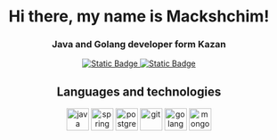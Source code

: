 <div id=header align=center>
  <h1>Hi there, my name is Mackshchim!</h1>
  <h3>Java and Golang developer form Kazan</h3>
</div>

<div id=contacts align=center>
  <a href=https://www.linkedin.com/in/mackshchim/> 
    <img alt="Static Badge" src="https://img.shields.io/badge/LinkedIn-%236495ED?style=for-the-badge&logo=LinkedIn">
  </a>
  <a href=[ssilka](https://t.me/mackshchim) >
    <img alt="Static Badge" src="https://img.shields.io/badge/Telegram-%236495ED?style=for-the-badge&logo=Telegram&logoColor=white"> 
  </a>
</div>

<div align=center>
  <h2>Languages and technologies</h2>
            <img src="https://cdn.jsdelivr.net/gh/devicons/devicon/icons/java/java-original.svg" 
              title=java width=40 height=40/>
            <img src="https://cdn.jsdelivr.net/gh/devicons/devicon/icons/spring/spring-original.svg" 
              title=spring width=40 height=40/>
            <img src="https://cdn.jsdelivr.net/gh/devicons/devicon/icons/postgresql/postgresql-original.svg" 
              title=postgresql width=40 height=40/>
            <img src="https://cdn.jsdelivr.net/gh/devicons/devicon/icons/git/git-original.svg" 
              title=git width=40 height=40/>
            <img src="https://cdn.jsdelivr.net/gh/devicons/devicon/icons/go/go-original-wordmark.svg" 
              title=golang width=40 height=40/>
            <img src="https://cdn.jsdelivr.net/gh/devicons/devicon/icons/mongodb/mongodb-original.svg" 
              title=mongodb width=40 height=40//>
</div>

<!--
**Mackshchim/Mackshchim** is a ✨ _special_ ✨ repository because its `README.md` (this file) appears on your GitHub profile.

Here are some ideas to get you started:

- 🔭 I’m currently working on ...
- 🌱 I’m currently learning ...
- 👯 I’m looking to collaborate on ...
- 🤔 I’m looking for help with ...
- 💬 Ask me about ...
- 📫 How to reach me: ...
- 😄 Pronouns: ...
- ⚡ Fun fact: ...
-->
